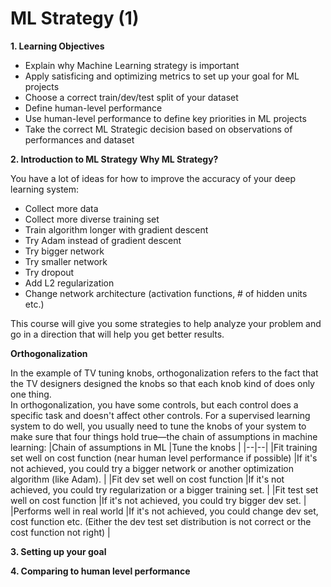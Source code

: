 # ML Strategy (1)

**1. Learning Objectives**
- Explain why Machine Learning strategy is important
- Apply satisficing and optimizing metrics to set up your goal for ML projects
- Choose a correct train/dev/test split of your dataset
- Define human-level performance
- Use human-level performance to define key priorities in ML projects
- Take the correct ML Strategic decision based on observations of performances and dataset

**2. Introduction to ML Strategy**
**Why ML Strategy?**

You have a lot of ideas for how to improve the accuracy of your deep learning system:
- Collect more data
- Collect more diverse training set
- Train algorithm longer with gradient descent
- Try Adam instead of gradient descent
- Try bigger network
- Try smaller network
- Try dropout
- Add L2 regularization
- Change network architecture (activation functions, # of hidden  units etc.)

This course will give you some strategies to help analyze your problem and go in a direction that will help you get better results.

**Orthogonalization**

In the example of TV tuning knobs, orthogonalization refers to the fact that the TV designers designed the knobs so that each knob kind of does only one thing.  
In orthogonalization, you have some controls, but each control does a specific task and doesn't affect other controls.
For a supervised learning system to do well, you usually need to tune the knobs of your system to make sure that four things hold true—the chain of assumptions in machine learning:
|Chain of assumptions in ML |Tune the knobs  |
|--|--|
|Fit training set well on cost function (near human level performance if possible)  |If it's not achieved, you could try a bigger network or another optimization algorithm (like Adam). |
|Fit dev set well on cost function |If it's not achieved, you could try regularization or a bigger training set. |
|Fit test set well on cost function |If it's not achieved, you could try bigger dev set. |
|Performs well in real world |If it's not achieved, you could change dev set, cost function etc. (Either the dev test set distribution is not correct or the cost function not right) |

**3. Setting up your goal**

**4. Comparing to human level performance**

